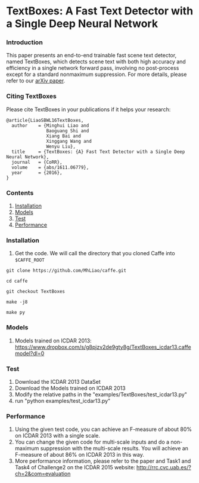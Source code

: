 # TextBoxes: A Fast Text Detector with a Single Deep Neural Network

### Introduction
This paper presents an end-to-end trainable fast scene text detector, named TextBoxes, which detects scene text with both high accuracy and efficiency in a single network forward pass, involving no post-process except for a standard nonmaximum suppression. For more details, please refer to our [arXiv paper](https://arxiv.org/abs/1611.06779).

### Citing TextBoxes
Please cite TextBoxes in your publications if it helps your research:

    @article{LiaoSBWL16TextBoxes,
      author    = {Minghui Liao and
                   Baoguang Shi and
                   Xiang Bai and
                   Xinggang Wang and
                   Wenyu Liu},
      title     = {TextBoxes: {A} Fast Text Detector with a Single Deep Neural Network},
      journal   = {CoRR},
      volume    = {abs/1611.06779},
      year      = {2016},
    }

### Contents
1. [Installation](#installation)
2. [Models](#models)
3. [Test](#test)
4. [Performance](#performance)

### Installation
1. Get the code. We will call the directory that you cloned Caffe into `$CAFFE_ROOT`
  ```Shell
  git clone https://github.com/MhLiao/caffe.git
  
  cd caffe
  
  git checkout TextBoxes
  
  make -j8
  
  make py
  ```

### Models
1. Models trained on ICDAR 2013: https://www.dropbox.com/s/g8pjzv2de9gty8g/TextBoxes_icdar13.caffemodel?dl=0

### Test
1. Download the ICDAR 2013 DataSet
2. Download the Models trained on ICDAR 2013
3. Modify the relative paths in the "examples/TextBoxes/test_icdar13.py"
4. run "python examples/test_icdar13.py"

### Performance
1. Using the given test code, you can achieve an F-measure of about 80% on ICDAR 2013 with a single scale.
2. You can change the given code for multi-scale inputs and do a non-maximum suppression with the multi-scale results. You will achieve an F-measure of about 86% on ICDAR 2013 in this way.
3. More performance information, please refer to the paper and Task1 and Task4 of Challenge2 on the ICDAR 2015 website: http://rrc.cvc.uab.es/?ch=2&com=evaluation
